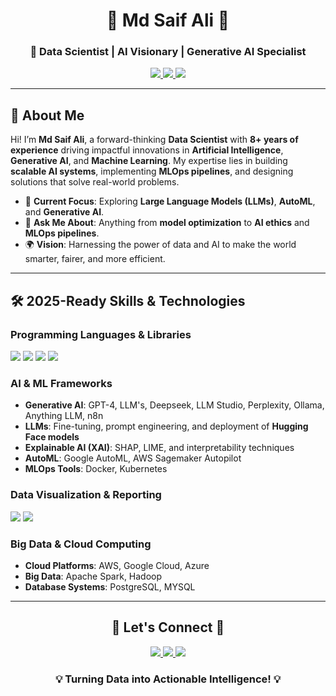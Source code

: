 <div align="center">
  

  <h1>🌌 Md Saif Ali 🌌</h1>
  <h3>🚀 Data Scientist | AI Visionary | Generative AI Specialist</h3>

  <p>
    <a href="https://linkedin.com/in/md-saif-ali-9815a774" target="_blank">
      <img src="https://img.shields.io/badge/-LinkedIn-0A66C2?style=for-the-badge&logo=linkedin&logoColor=white"/>
    </a>
    <a href="https://github.com/alimdsaif3" target="_blank">
      <img src="https://img.shields.io/badge/-GitHub-181717?style=for-the-badge&logo=github&logoColor=white"/>
    </a>
    <a href="mailto:alimdsaif3@gmail.com" target="_blank">
      <img src="https://img.shields.io/badge/-Email-EA4335?style=for-the-badge&logo=gmail&logoColor=white"/>
    </a>
  </p>
</div>

---

## 🌟 About Me

Hi! I’m **Md Saif Ali**, a forward-thinking **Data Scientist** with **8+ years of experience** driving impactful innovations in **Artificial Intelligence**, **Generative AI**, and **Machine Learning**. My expertise lies in building **scalable AI systems**, implementing **MLOps pipelines**, and designing solutions that solve real-world problems.

- 🧠 **Current Focus**: Exploring **Large Language Models (LLMs)**, **AutoML**, and **Generative AI**.
- 💬 **Ask Me About**: Anything from **model optimization** to **AI ethics** and **MLOps pipelines**.
- 🌍 **Vision**: Harnessing the power of data and AI to make the world smarter, fairer, and more efficient.

---

## 🛠️ 2025-Ready Skills & Technologies

### **Programming Languages & Libraries**
<div>
  <img src="https://img.shields.io/badge/-Python-3776AB?style=for-the-badge&logo=python&logoColor=white"/>
  <img src="https://img.shields.io/badge/-PyTorch-EE4C2C?style=for-the-badge&logo=pytorch&logoColor=white"/>
  <img src="https://img.shields.io/badge/-SQL-FF6F00?style=for-the-badge&logo=tensorflow&logoColor=white"/>
  <img src="https://img.shields.io/badge/-Hugging Face-FF6F00?style=for-the-badge&logo=tensorflow&logoColor=white"/>

</div>

### **AI & ML Frameworks**
- **Generative AI**: GPT-4, LLM's, Deepseek, LLM Studio, Perplexity, Ollama, Anything LLM, n8n
- **LLMs**: Fine-tuning, prompt engineering, and deployment of **Hugging Face models**  
- **Explainable AI (XAI)**: SHAP, LIME, and interpretability techniques  
- **AutoML**: Google AutoML, AWS Sagemaker Autopilot  
- **MLOps Tools**: Docker, Kubernetes  

### **Data Visualization & Reporting**
<div>
  <img src="https://img.shields.io/badge/-Power%20BI-F2C811?style=for-the-badge&logo=powerbi&logoColor=black"/>
  <img src="https://img.shields.io/badge/-Plotly-3F4F75?style=for-the-badge&logo=plotly&logoColor=white"/>
</div>

### **Big Data & Cloud Computing**
- **Cloud Platforms**: AWS, Google Cloud, Azure  
- **Big Data**: Apache Spark, Hadoop  
- **Database Systems**: PostgreSQL, MYSQL

---

<div align="center">
  <h2>🌟 Let's Connect 🌟</h2>
  <p>
    <a href="https://linkedin.com/in/md-saif-ali-9815a774" target="_blank">
      <img src="https://img.shields.io/badge/-LinkedIn-0A66C2?style=for-the-badge&logo=linkedin&logoColor=white"/>
    </a>
    <a href="https://github.com/alimdsaif3" target="_blank">
      <img src="https://img.shields.io/badge/-GitHub-181717?style=for-the-badge&logo=github&logoColor=white"/>
    </a>
    <a href="mailto:alimdsaif3@gmail.com" target="_blank">
      <img src="https://img.shields.io/badge/-Email-EA4335?style=for-the-badge&logo=gmail&logoColor=white"/>
    </a>
  </p>
  <h3>💡 Turning Data into Actionable Intelligence! 💡</h3>
</div>
